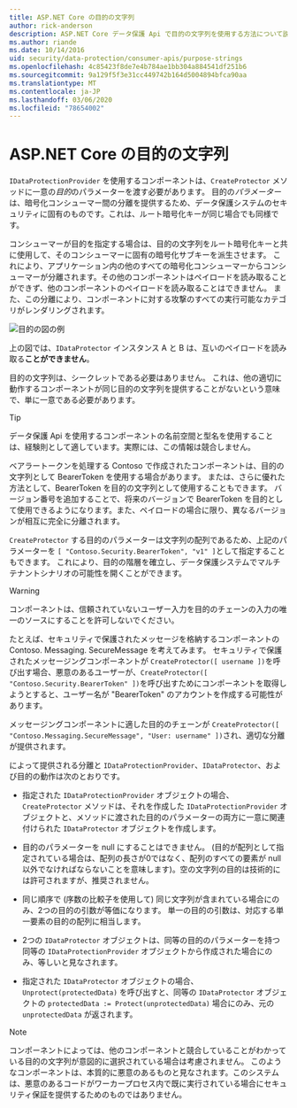 ```yaml
---
title: ASP.NET Core の目的の文字列
author: rick-anderson
description: ASP.NET Core データ保護 Api で目的の文字列を使用する方法について説明します。
ms.author: riande
ms.date: 10/14/2016
uid: security/data-protection/consumer-apis/purpose-strings
ms.openlocfilehash: 4c85423f8de7e4b784ae1bb304a884541df251b6
ms.sourcegitcommit: 9a129f5f3e31cc449742b164d5004894bfca90aa
ms.translationtype: MT
ms.contentlocale: ja-JP
ms.lasthandoff: 03/06/2020
ms.locfileid: "78654002"
---
```

# <a name="purpose-strings-in-aspnet-core"></a>ASP.NET Core の目的の文字列

<a name="data-protection-consumer-apis-purposes"></a>

`IDataProtectionProvider` を使用するコンポーネントは、`CreateProtector` メソッドに一意の*目的*のパラメーターを渡す必要があります。 目的の*パラメーター*は、暗号化コンシューマー間の分離を提供するため、データ保護システムのセキュリティに固有のものです。これは、ルート暗号化キーが同じ場合でも同様です。

コンシューマーが目的を指定する場合は、目的の文字列をルート暗号化キーと共に使用して、そのコンシューマーに固有の暗号化サブキーを派生させます。 これにより、アプリケーション内の他のすべての暗号化コンシューマーからコンシューマーが分離されます。その他のコンポーネントはペイロードを読み取ることができず、他のコンポーネントのペイロードを読み取ることはできません。 また、この分離により、コンポーネントに対する攻撃のすべての実行可能なカテゴリがレンダリングされます。

![目的の図の例](purpose-strings/_static/purposes.png)

上の図では、`IDataProtector` インスタンス A と B は、互いのペイロードを読み取る**ことができません**。

目的の文字列は、シークレットである必要はありません。 これは、他の適切に動作するコンポーネントが同じ目的の文字列を提供することがないという意味で、単に一意である必要があります。

>[!TIP]
> データ保護 Api を使用するコンポーネントの名前空間と型名を使用することは、経験則として適しています。実際には、この情報は競合しません。
>
>ベアラートークンを処理する Contoso で作成されたコンポーネントは、目的の文字列として BearerToken を使用する場合があります。 または、さらに優れた方法として、BearerToken を目的の文字列として使用することもできます。 バージョン番号を追加することで、将来のバージョンで BearerToken を目的として使用できるようになります。また、ペイロードの場合に限り、異なるバージョンが相互に完全に分離されます。

`CreateProtector` する目的のパラメーターは文字列の配列であるため、上記のパラメーターを `[ "Contoso.Security.BearerToken", "v1" ]`として指定することもできます。 これにより、目的の階層を確立し、データ保護システムでマルチテナントシナリオの可能性を開くことができます。

<a name="data-protection-contoso-purpose"></a>

>[!WARNING]
> コンポーネントは、信頼されていないユーザー入力を目的のチェーンの入力の唯一のソースにすることを許可しないでください。
>
>たとえば、セキュリティで保護されたメッセージを格納するコンポーネントの Contoso. Messaging. SecureMessage を考えてみます。 セキュリティで保護されたメッセージングコンポーネントが `CreateProtector([ username ])`を呼び出す場合、悪意のあるユーザーが、`CreateProtector([ "Contoso.Security.BearerToken" ])`を呼び出すためにコンポーネントを取得しようとすると、ユーザー名が "BearerToken" のアカウントを作成する可能性があります。
>
>メッセージングコンポーネントに適した目的のチェーンが `CreateProtector([ "Contoso.Messaging.SecureMessage", "User: username" ])`され、適切な分離が提供されます。

によって提供される分離と `IDataProtectionProvider`、`IDataProtector`、および目的の動作は次のとおりです。

* 指定された `IDataProtectionProvider` オブジェクトの場合、`CreateProtector` メソッドは、それを作成した `IDataProtectionProvider` オブジェクトと、メソッドに渡された目的のパラメーターの両方に一意に関連付けられた `IDataProtector` オブジェクトを作成します。

* 目的のパラメーターを null にすることはできません。 (目的が配列として指定されている場合は、配列の長さが0ではなく、配列のすべての要素が null 以外でなければならないことを意味します)。空の文字列の目的は技術的には許可されますが、推奨されません。

* 同じ順序で (序数の比較子を使用して) 同じ文字列が含まれている場合にのみ、2つの目的の引数が等価になります。 単一の目的の引数は、対応する単一要素の目的の配列に相当します。

* 2つの `IDataProtector` オブジェクトは、同等の目的のパラメーターを持つ同等の `IDataProtectionProvider` オブジェクトから作成された場合にのみ、等しいと見なされます。

* 指定された `IDataProtector` オブジェクトの場合、`Unprotect(protectedData)` を呼び出すと、同等の `IDataProtector` オブジェクトの `protectedData := Protect(unprotectedData)` 場合にのみ、元の `unprotectedData` が返されます。

> [!NOTE]
> コンポーネントによっては、他のコンポーネントと競合していることがわかっている目的の文字列が意図的に選択されている場合は考慮されません。 このようなコンポーネントは、本質的に悪意のあるものと見なされます。このシステムは、悪意のあるコードがワーカープロセス内で既に実行されている場合にセキュリティ保証を提供するためのものではありません。
